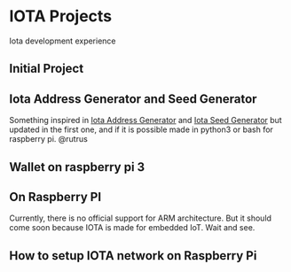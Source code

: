 # IOTA Projects
Iota development experience

## Initial Project

## Iota Address Generator and Seed Generator
Something inspired in [Iota Address Generator](https://github.com/domschiener/iota-address-generator) and [Iota Seed Generator](https://github.com/eukaryote31/iota-seed-gen) but updated in the first one, and if it is possible made in python3 or bash for raspberry pi. @rutrus

## Wallet on raspberry pi 3

## On Raspberry PI
Currently, there is no official support for ARM architecture. But it should come soon because IOTA is made for embedded IoT. Wait and see.

## How to setup IOTA network on Raspberry Pi
